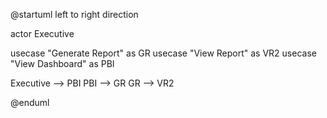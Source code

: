 @startuml
left to right direction

actor Executive

usecase "Generate Report" as GR
usecase "View Report" as VR2
usecase "View Dashboard" as PBI

Executive --> PBI
PBI --> GR
GR --> VR2

@enduml